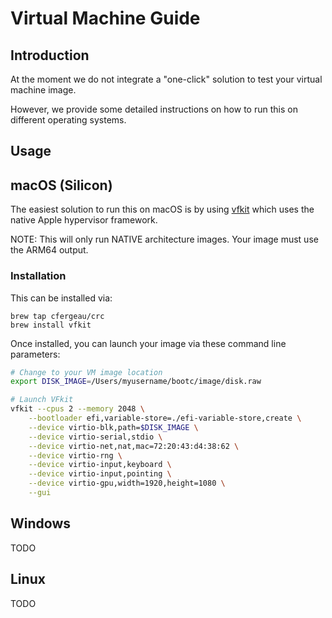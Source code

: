 # Virtual Machine Guide

## Introduction

At the moment we do not integrate a "one-click" solution to test your virtual machine image.

However, we provide some detailed instructions on how to run this on different operating systems.

## Usage

## macOS (Silicon)

The easiest solution to run this on macOS is by using [vfkit](https://github.com/crc-org/vfkit) which uses the native Apple hypervisor framework.

NOTE: This will only run NATIVE architecture images. Your image must use the ARM64 output.

### Installation

This can be installed via:

```
brew tap cfergeau/crc
brew install vfkit
```

Once installed, you can launch your image via these command line parameters:

```sh
# Change to your VM image location
export DISK_IMAGE=/Users/myusername/bootc/image/disk.raw

# Launch VFkit
vfkit --cpus 2 --memory 2048 \
    --bootloader efi,variable-store=./efi-variable-store,create \
    --device virtio-blk,path=$DISK_IMAGE \
    --device virtio-serial,stdio \
    --device virtio-net,nat,mac=72:20:43:d4:38:62 \
    --device virtio-rng \
    --device virtio-input,keyboard \
    --device virtio-input,pointing \
    --device virtio-gpu,width=1920,height=1080 \
    --gui
```

## Windows

TODO

## Linux

TODO